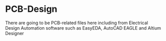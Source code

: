 # PCB-Design
There are going to be PCB-related files here including from Electrical Design Automation software such as EasyEDA, AutoCAD EAGLE and Altium Designer
